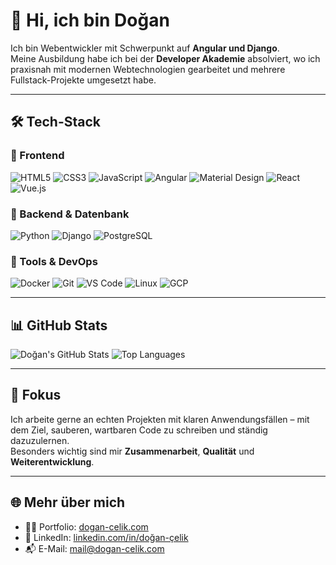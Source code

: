 # 👋 Hi, ich bin Doğan

Ich bin Webentwickler mit Schwerpunkt auf **Angular und Django**.  
Meine Ausbildung habe ich bei der **Developer Akademie** absolviert, wo ich praxisnah mit modernen Webtechnologien gearbeitet und mehrere Fullstack-Projekte umgesetzt habe.

---

## 🛠 Tech-Stack

### 🔹 Frontend
![HTML5](https://img.shields.io/badge/HTML5-E34F26?style=flat&logo=html5&logoColor=white)
![CSS3](https://img.shields.io/badge/CSS3-1572B6?style=flat&logo=css3&logoColor=white)
![JavaScript](https://img.shields.io/badge/JavaScript-F7DF1E?style=flat&logo=javascript&logoColor=black)
![Angular](https://img.shields.io/badge/Angular-DD0031?style=flat&logo=angular&logoColor=white)
![Material Design](https://img.shields.io/badge/Material_Design-757575?style=flat&logo=material-design&logoColor=white)
![React](https://img.shields.io/badge/React-20232A?style=flat&logo=react&logoColor=61DAFB)
![Vue.js](https://img.shields.io/badge/Vue.js-35495E?style=flat&logo=vue.js&logoColor=4FC08D)

### 🔹 Backend & Datenbank
![Python](https://img.shields.io/badge/Python-3776AB?style=flat&logo=python&logoColor=white)
![Django](https://img.shields.io/badge/Django-092E20?style=flat&logo=django&logoColor=white)
![PostgreSQL](https://img.shields.io/badge/PostgreSQL-4169E1?style=flat&logo=postgresql&logoColor=white)

### 🔹 Tools & DevOps
![Docker](https://img.shields.io/badge/Docker-2496ED?style=flat&logo=docker&logoColor=white)
![Git](https://img.shields.io/badge/Git-F05032?style=flat&logo=git&logoColor=white)
![VS Code](https://img.shields.io/badge/VS_Code-007ACC?style=flat&logo=visual-studio-code&logoColor=white)
![Linux](https://img.shields.io/badge/Linux-FCC624?style=flat&logo=linux&logoColor=black)
![GCP](https://img.shields.io/badge/Google_Cloud-4285F4?style=flat&logo=google-cloud&logoColor=white)

---

## 📊 GitHub Stats
![Doğan's GitHub Stats](https://github-readme-stats.vercel.app/api?username=dogan36&show_icons=true&theme=default&hide=stars,prs)
![Top Languages](https://github-readme-stats.vercel.app/api/top-langs/?username=dogan36&layout=compact&theme=default)

---

## 🎯 Fokus

Ich arbeite gerne an echten Projekten mit klaren Anwendungsfällen – mit dem Ziel, sauberen, wartbaren Code zu schreiben und ständig dazuzulernen.  
Besonders wichtig sind mir **Zusammenarbeit**, **Qualität** und **Weiterentwicklung**.

---

## 🌐 Mehr über mich

- 🧑‍💻 Portfolio: [dogan-celik.com](https://dogan-celik.com)
- 💼 LinkedIn: [linkedin.com/in/doğan-çelik](https://www.linkedin.com/in/do%C4%9Fan-%C3%A7elik-29a412235/)
- 📬 E-Mail: [mail@dogan-celik.com](mailto:mail@dogan-celik.com)

